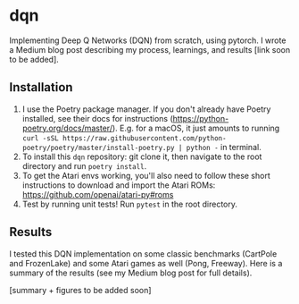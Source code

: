 # dqn
Implementing Deep Q Networks (DQN) from scratch, using pytorch. I wrote a Medium blog post describing my process, learnings, and results [link soon to be added].

## Installation
1. I use the Poetry package manager. If you don't already have Poetry installed, see their docs for instructions (https://python-poetry.org/docs/master/). E.g. for a macOS, it just amounts to running `curl -sSL https://raw.githubusercontent.com/python-poetry/poetry/master/install-poetry.py | python -` in terminal.
2. To install this `dqn` repository: git clone it, then navigate to the root directory and run `poetry install`.
3. To get the Atari envs working, you'll also need to follow these short instructions to download and import the Atari ROMs: https://github.com/openai/atari-py#roms
4. Test by running unit tests! Run `pytest` in the root directory.

## Results
I tested this DQN implementation on some classic benchmarks (CartPole and FrozenLake) and some Atari games as well (Pong, Freeway). Here is a summary of the results (see my Medium blog post for full details).

[summary + figures to be added soon]
